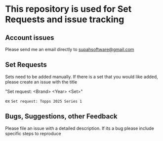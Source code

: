 # This repository is used for Set Requests and issue tracking

## Account issues
Please send me an email directly to supahsoftware@gmail.com

## Set Requests

Sets need to be added manually. If there is a set that you would like added, please create an issue with the title 

"Set request: \<Brand\> \<Year\> \<Set\>"

ex `Set request: Topps 2025 Series 1`

## Bugs, Suggestions, other Feedback

Please file an issue with a detailed description. If its a bug please include specific steps to reproduce
